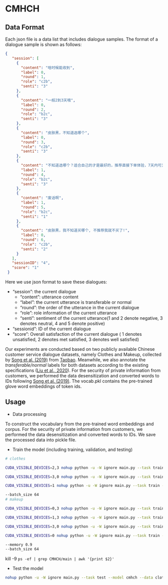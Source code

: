 # CMHCH

## Data Format
Each json file is a data list that includes dialogue samples. The format of a dialogue sample is shown as follows:
```json
{
   "session": [
     {
       "content": "啥时候能收到",
       "label": 0,
       "round": 1,
       "role": "c2b",
       "senti": "3"
     },
     {
       "content": "一般2到3天哦",
       "label": 0,
       "round": 2,
       "role": "b2c",
       "senti": "3"
     },
     {
       "content": "皮肤黑，不知道选哪个",
       "label": 0,
       "round": 3,
       "role": "c2b",
       "senti": "3"
     },
     {
       "content": "不知道选哪个？适合自己的才是最好的，推荐直接下单体验，7天内可无理由退货。若问题还没解决，可以请“人工”",
       "label": 1,
       "round": 4,
       "role": "b2c",
       "senti": "3"
     },
     {
       "content": "废话啊",
       "label": 1,
       "round": 5,
       "role": "b2c",
       "senti": "1"
     },
     {
       "content": "皮肤黑，我不知道买哪个, 不推荐我就不买了!",
       "label": 0,
       "round": 6,
       "role": "c2b",
       "senti": "2"
     }
   ],
   "sessionID": "4",
   "score": "1"
 }
```
Here we use json format to save these dialogues:

- “session”: the current dialogue
  - “content”: utterance content
  - “label”: the current utterance is transferable or normal
  - “round”: the order of the utterance in the current dialogue
  - “role”: role information of the current utterance
  - “senti”: sentiment of the current utterance(1 and 2 denote negative, 3 denotes neutral, 4 and 5 denote positive)
- “sessionid”: ID of the current dialogue
- “score”: Overall satisfaction of the current dialogue ( 1 denotes unsatisfied, 2 denotes met satisfied, 3 denotes well satisfied)

Our experiments are conducted based on two publicly available Chinese customer service dialogue datasets, namely Clothes and Makeup, collected by [Song et al. (2019)](https://github.com/songkaisong/ssa) from [Taobao](https://www.taobao.com/). Meanwhile, we also annotate the *transferable/normal* labels for both datasets according to the existing specifications ([Liu et al., 2020](https://arxiv.org/abs/2012.07610)).
For the security of private information from customers, we performed the data desensitization and converted words to IDs following [Song et al. (2019)](https://github.com/songkaisong/ssa).
The vocab.pkl contains the pre-trained glove word embeddings of token ids.

## Usage
- Data processing

To construct the vocabulary from the pre-trained word embeddings and corpus. For the security of private information from customers, we performed the data desensitization and converted words to IDs. We save the processed data into pickle file.

- Train the model (including training, validation, and testing)

```bash
# clothes

CUDA_VISIBLE_DEVICES=2,3 nohup python -u -W ignore main.py --task train --model cmhch --data clothes --is_only_ssa 1 --info only_ssa > ./logs/clothes_only_ssa.log 2>&1 &

CUDA_VISIBLE_DEVICES=3,0 nohup python -u -W ignore main.py --task train --model cmhch --data clothes --is_only_cf 1 --info only_cf > ./logs/clothes_only_cf.log 2>&1 &

CUDA_VISIBLE_DEVICES=1 nohup python -u -W ignore main.py --task train --model cmhch --data clothes > ./logs/clothes.log 2>&1 &

--batch_size 64 
# makeup

CUDA_VISIBLE_DEVICES=0,3 nohup python -u -W ignore main.py --task train --model cmhch --data makeup --is_only_ssa 1 --info only_ssa > ./logs/makeup_only_ssa.log 2>&1 &

CUDA_VISIBLE_DEVICES=1,3 nohup python -u -W ignore main.py --task train --model cmhch --data makeup --is_only_cf 1 --info only_cf > ./logs/makeup_only_cf.log 2>&1 &

CUDA_VISIBLE_DEVICES=3,0 nohup python -u -W ignore main.py --task train --model cmhch --data makeup --info add_senti_loss --batch_size 64 > ./logs/makeup_add_senti_loss.log 2>&1 &

CUDA_VISIBLE_DEVICES=0 nohup python -u -W ignore main.py --task train --model cmhch --data makeup --batch_size 64 --info batch_size_64_0 > ./logs/makeup_batch_size_64_0.log 2>&1 &

--memory 0.9
--batch_size 64
```
kill -9 `ps -ef | grep CMHCH/main | awk '{print $2}'`

- Test the model

```bash
nohup python -u -W ignore main.py --task test --model cmhch --data clothes --info test --model_path /data1/user02/zss/CMHCH/nor_weights/clothes/cmhch.ordinary.total_epoch80.pre_epoch20/best > ./logs/test.log 2>&1 &

```

